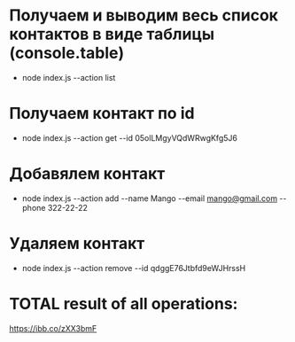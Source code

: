 # Получаем и выводим весь список контактов в виде таблицы (console.table)

- node index.js --action list

# Получаем контакт по id

- node index.js --action get --id 05olLMgyVQdWRwgKfg5J6

# Добавялем контакт

- node index.js --action add --name Mango --email mango@gmail.com --phone 322-22-22

# Удаляем контакт

- node index.js --action remove --id qdggE76Jtbfd9eWJHrssH

# TOTAL result of all operations:

https://ibb.co/zXX3bmF
